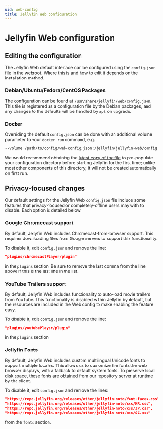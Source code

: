 ```yaml
---
uid: web-config
title: Jellyfin Web configuration
---
```


# Jellyfin Web configuration

## Editing the configuration

The Jellyfin Web default interface can be configured using the `config.json` file in the webroot. Where this is and how to edit it depends on the installation method.

### Debian/Ubuntu/Fedora/CentOS Packages

The configuration can be found at `/usr/share/jellyfin/web/config.json`. This file is registered as a configuration file by the Debian packages, and any changes to the defaults will be handled by `apt` on upgrade.

### Docker

Overriding the default `config.json` can be done with an additional volume parameter to your `docker run` command, e.g.

```sh
--volume /path/to/config/web-config.json:/jellyfin/jellyfin-web/config.json
```

We would recommend obtaining the [latest copy of the file](https://github.com/jellyfin/jellyfin-web/blob/master/src/config.json) to pre-populate your configuration directory before starting Jellyfin for the first time; unlike most other components of this directory, it will not be created automatically on first run.

## Privacy-focused changes

Our default settings for the Jellyfin Web `config.json` file include some features that privacy-focused or completely-offline users may with to disable. Each option is detailed below.

### Google Chromecast support

By default, Jellyfin Web includes Chromecast-from-browser support. This requires downloading files from Google servers to support this functionality.

To disable it, edit `config.json` and remove the line:

```json
"plugins/chromecastPlayer/plugin"
```

in the `plugins` section. Be sure to remove the last comma from the line above if this is the last line in the list.

### YouTube Trailers support

By default, Jellyfin Web includes functionality to auto-load movie trailers from YouTube. This functionality is disabled within Jellyfin by default, but the resources are included in the Web config to make enabling the feature easy.

To disable it, edit `config.json` and remove the line:

```json
"plugins/youtubePlayer/plugin"
```

in the `plugins` section.

### Jellyfin Fonts

By default, Jellyfin Web includes custom multilingual Unicode fonts to support multiple locales. This allows us to customize the fonts the web browser displays, with a fallback to default system fonts. To preserve local disk space, these fonts are obtained from our repository server at runtime by the client.

To disable it, edit `config.json` and remove the lines:

```json
"https://repo.jellyfin.org/releases/other/jellyfin-noto/font-faces.css",
"https://repo.jellyfin.org/releases/other/jellyfin-noto/css/KR.css",
"https://repo.jellyfin.org/releases/other/jellyfin-noto/css/JP.css",
"https://repo.jellyfin.org/releases/other/jellyfin-noto/css/SC.css"
```

from the `fonts` section.
